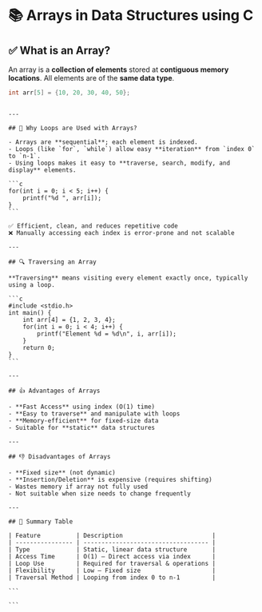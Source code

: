 
# 📚 Arrays in Data Structures using C

## ✅ What is an Array?

An array is a **collection of elements** stored at **contiguous memory locations**. All elements are of the **same data type**.

```c
int arr[5] = {10, 20, 30, 40, 50};
```
````

---

## 🔁 Why Loops are Used with Arrays?

- Arrays are **sequential**; each element is indexed.
- Loops (like `for`, `while`) allow easy **iteration** from `index 0` to `n-1`.
- Using loops makes it easy to **traverse, search, modify, and display** elements.

```c
for(int i = 0; i < 5; i++) {
    printf("%d ", arr[i]);
}
```

✅ Efficient, clean, and reduces repetitive code
❌ Manually accessing each index is error-prone and not scalable

---

## 🔍 Traversing an Array

**Traversing** means visiting every element exactly once, typically using a loop.

```c
#include <stdio.h>
int main() {
    int arr[4] = {1, 2, 3, 4};
    for(int i = 0; i < 4; i++) {
        printf("Element %d = %d\n", i, arr[i]);
    }
    return 0;
}
```

---

## 👍 Advantages of Arrays

- **Fast Access** using index (O(1) time)
- **Easy to traverse** and manipulate with loops
- **Memory-efficient** for fixed-size data
- Suitable for **static** data structures

---

## 👎 Disadvantages of Arrays

- **Fixed size** (not dynamic)
- **Insertion/Deletion** is expensive (requires shifting)
- Wastes memory if array not fully used
- Not suitable when size needs to change frequently

---

## 📌 Summary Table

| Feature          | Description                         |
| ---------------- | ----------------------------------- |
| Type             | Static, linear data structure       |
| Access Time      | O(1) – Direct access via index      |
| Loop Use         | Required for traversal & operations |
| Flexibility      | Low – Fixed size                    |
| Traversal Method | Looping from index 0 to n-1         |

```

```
